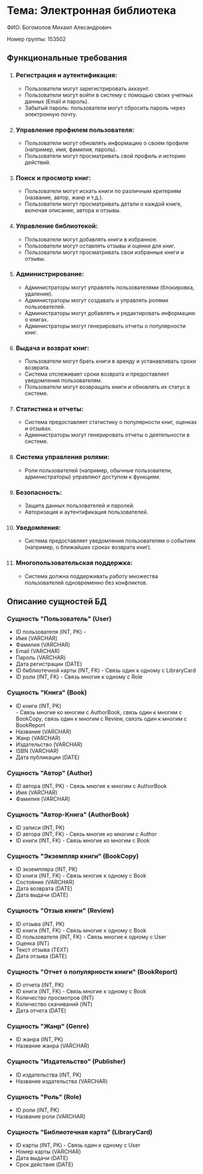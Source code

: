 <!DOCTYPE html>
<html lang="ru">
<head>
    <meta charset="UTF-8">
</head>
<body>
    <h1>Тема: Электронная библиотека</h1>
    <p>ФИО: Богомолов Михаил Алесандрович</p>
    <p>Номер группы: 153502</p>
    <h2>Функциональные требования</h2>
    <ol>
        <li>
            <h3>Регистрация и аутентификация:</h3>
            <ul>
                <li>Пользователи могут зарегистрировать аккаунт.</li>
                <li>Пользователи могут войти в систему с помощью своих учетных данных (Email и пароль).</li>
                <li>Забытый пароль: пользователи могут сбросить пароль через электронную почту.</li>
            </ul>
        </li>
        <li>
            <h3>Управление профилем пользователя:</h3>
            <ul>
                <li>Пользователи могут обновлять информацию о своем профиле (например, имя, фамилия, пароль).</li>
                <li>Пользователи могут просматривать свой профиль и историю действий.</li>
            </ul>
        </li>
        <li>
            <h3>Поиск и просмотр книг:</h3>
            <ul>
                <li>Пользователи могут искать книги по различным критериям (название, автор, жанр и т.д.).</li>
                <li>Пользователи могут просматривать детали о каждой книге, включая описание, автора и отзывы.</li>
            </ul>
        </li>
        <li>
            <h3>Управление библиотекой:</h3>
            <ul>
                <li>Пользователи могут добавлять книги в избранное.</li>
                <li>Пользователи могут оставлять отзывы и оценки для книг.</li>
                <li>Пользователи могут просматривать свои избранные книги и отзывы.</li>
            </ul>
        </li>
        <li>
            <h3>Администрирование:</h3>
            <ul>
                <li>Администраторы могут управлять пользователями (блокировка, удаление).</li>
                <li>Администраторы могут создавать и управлять ролями пользователей.</li>
                <li>Администраторы могут добавлять и редактировать информацию о книгах.</li>
                <li>Администраторы могут генерировать отчеты о популярности книг.</li>
            </ul>
        </li>
        <li>
            <h3>Выдача и возврат книг:</h3>
            <ul>
                <li>Пользователи могут брать книги в аренду и устанавливать сроки возврата.</li>
                <li>Система отслеживает сроки возврата и предоставляет уведомления пользователям.</li>
                <li>Пользователи могут возвращать книги и обновлять их статус в системе.</li>
            </ul>
        </li>
        <li>
            <h3>Статистика и отчеты:</h3>
            <ul>
                <li>Система предоставляет статистику о популярности книг, оценках и отзывах.</li>
                <li>Администраторы могут генерировать отчеты о деятельности в системе.</li>
            </ul>
        </li>
        <li>
            <h3>Система управления ролями:</h3>
            <ul>
                <li>Роли пользователей (например, обычные пользователи, администраторы) управляют доступом к функциям.</li>
            </ul>
        </li>
        <li>
            <h3>Безопасность:</h3>
            <ul>
                <li>Защита данных пользователей и паролей.</li>
                <li>Авторизация и аутентификация пользователей.</li>
            </ul>
        </li>
        <li>
            <h3>Уведомления:</h3>
            <ul>
                <li>Система предоставляет уведомления пользователям о событиях (например, о ближайших сроках возврата книг).</li>
            </ul>
        </li>
        <li>
            <h3>Многопользовательская поддержка:</h3>
            <ul>
                <li>Система должна поддерживать работу множества пользователей одновременно без конфликтов.</li>
            </ul>
        </li>
    </ol>
    <h2>Описание сущностей БД</h2>
    <h3>Сущность "Пользователь" (User)</h3>
    <ul>
        <li>ID пользователя (INT, PK) - </li>
        <li>Имя (VARCHAR)</li>
        <li>Фамилия (VARCHAR)</li>
        <li>Email (VARCHAR)</li>
        <li>Пароль (VARCHAR)</li>
        <li>Дата регистрации (DATE)</li>
        <li>ID библиотечной карты (INT, FK) - Связь один к одному с LibraryCard</li>
        <li>ID роли (INT, FK) - Связь многие к одному с Role</li>
    </ul>
    <h3>Сущность "Книга" (Book)</h3>
    <ul>
        <li>ID книги (INT, PK)</li> - Связь многие ко многим с AuthorBook, связь один к многим с BookCopy, связь один к многим с Review, связть один к многим с BookReport</li>
        <li>Название (VARCHAR)</li>
        <li>Жанр (VARCHAR)</li>
        <li>Издательство (VARCHAR)</li>
        <li>ISBN (VARCHAR)</li>
        <li>Дата публикации (DATE)</li>
    </ul>
    <h3>Сущность "Автор" (Author)</h3>
    <ul>
        <li>ID автора (INT, PK) - Связь многие к многим с AuthorBook</li>
        <li>Имя (VARCHAR)</li>
        <li>Фамилия (VARCHAR)</li>
    </ul>
    <h3>Сущность "Автор-Книга" (AuthorBook)</h3>
    <ul>
        <li>ID записи (INT, PK)</li>
        <li>ID автора (INT, FK) - Связь многие ко многим с Author</li>
        <li>ID книги (INT, FK) - Связь многие ко многим с Book</li>
    </ul>
    <h3>Сущность "Экземпляр книги" (BookCopy)</h3>
<ul>
    <li>ID экземпляра (INT, PK)</li>
    <li>ID книги (INT, FK) - Связь многие к одному с Book</li>
    <li>Состояние (VARCHAR)</li>
    <li>Дата возврата (DATE)</li>
    <li>Дата выдачи (DATE)</li>
</ul>
<h3>Сущность "Отзыв книги" (Review)</h3>
<ul>
    <li>ID отзыва (INT, PK)</li>
    <li>ID книги (INT, FK) - Связь многие к одному с Book</li>
    <li>ID пользователя (INT, FK) - Связь многие к одному с User</li>
    <li>Оценка (INT)</li>
    <li>Текст отзыва (TEXT)</li>
    <li>Дата отзыва (DATE)</li>
</ul>
<h3>Сущность "Отчет о популярности книги" (BookReport)</h3>
<ul>
    <li>ID отчета (INT, PK)</li>
    <li>ID книги (INT, FK) - Связь многие к одному с Book</li>
    <li>Количество просмотров (INT)</li>
    <li>Количество скачиваний (INT)</li>
    <li>Дата отчета (DATE)</li>
</ul>
<h3>Сущность "Жанр" (Genre)</h3>
<ul>
    <li>ID жанра (INT, PK)</li>
    <li>Название жанра (VARCHAR)</li>
</ul>
<h3>Сущность "Издательство" (Publisher)</h3>
<ul>
    <li>ID издательства (INT, PK)</li>
    <li>Название издательства (VARCHAR)</li>
</ul>
<h3>Сущность "Роль" (Role)</h3>
<ul>
    <li>ID роли (INT, PK)</li>
    <li>Название роли (VARCHAR)</li>
</ul>
<h3>Сущность "Библиотечная карта" (LibraryCard)</h3>
<ul>
    <li>ID карты (INT, PK) - Связь один к одному с User</li>
    <li>Номер карты (VARCHAR)</li>
    <li>Дата выдачи (DATE)</li>
    <li>Срок действия (DATE)</li>
</ul>
</body>
</html>

